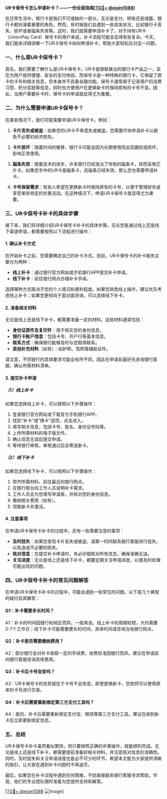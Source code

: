 **UR卡保号卡怎么申请补卡？——一份全面指南[[TG💪+ @esim1088](https://t.me/s/esim1088)]**

在日常生活中，银行卡是我们不可或缺的一部分。无论是支付、转账还是储蓄，银行卡都扮演着重要的角色。然而，有时候我们会遇到一些突发状况，比如银行卡丢失、损坏或者磁条失效等。这时，我们就需要申请补卡了。对于持有UR卡（UnionPay Card）保号卡的用户来说，补卡流程可能会显得有些复杂。今天，我们就来详细讲解一下UR卡保号卡如何申请补卡，帮助大家轻松应对这一问题。

### 一、什么是UR卡保号卡？

首先，我们需要了解什么是UR卡保号卡。UR卡是银联推出的银行卡产品之一，旨在为用户提供便捷、安全的支付体验。而保号卡是一种特殊的银行卡，它保留了原卡的卡号和相关信息，但本身并不具备金融功能。保号卡通常用于记录用户的消费习惯、积分奖励等信息，同时也方便用户在更换新卡时保持原有的卡号不变。因此，当用户需要补卡时，保号卡的申请就显得尤为重要。

### 二、为什么需要申请UR卡保号卡？

在某些情况下，我们可能需要申请UR卡保号卡。例如：

1. **卡片丢失或被盗**：如果您的UR卡不幸遗失或被盗，您需要尽快申请补卡以避免不必要的经济损失。
   
2. **卡片损坏**：随着时间的推移，银行卡可能会因为长期使用而出现磨损或损坏，影响正常使用。

3. **磁条失效**：随着技术的进步，许多银行已经淘汰了传统的磁条卡，转而采用芯片卡。如果您手中的UR卡是磁条卡，且磁条已经失效，那么您也需要申请补卡。

4. **卡号保留需求**：有些人希望在更换新卡时保持原有的卡号，以便于管理财务或享受某些特定的优惠活动。在这种情况下，申请UR卡保号卡就显得尤为重要。

### 三、UR卡保号卡补卡的具体步骤

接下来，我们将详细介绍UR卡保号卡补卡的具体步骤。无论您是通过线上还是线下渠道申请，都需要按照以下流程进行操作：

#### 1. 确认补卡方式

在开始补卡之前，您需要确定自己的补卡方式。目前，UR卡保号卡的补卡服务主要分为两种：

- **线上补卡**：通过银行官方网站或手机银行APP提交补卡申请。
- **线下补卡**：前往银行网点办理补卡手续。

选择哪种方式取决于您的个人情况和便利程度。如果您熟悉线上操作，建议优先考虑线上补卡；如果您更倾向于面对面咨询，可以选择线下补卡。

#### 2. 准备相关材料

无论是线上还是线下补卡，都需要准备一定的材料。这些材料通常包括：

- **身份证原件及复印件**：用于核实您的身份信息。
- **银行卡账户信息**：包括卡号、开户行等基本信息。
- **联系方式**：确保银行能够及时与您取得联系。
- **其他补充材料**（如有）：如护照、驾照等辅助证件。

请注意，不同银行的具体要求可能会有所不同，因此在申请前最好先咨询银行客服，确认所需材料清单。

#### 3. 提交补卡申请

##### （1）线上补卡

如果您选择线上补卡，可以按照以下步骤操作：

1. 登录银行官方网站或下载官方手机银行APP。
2. 找到“补卡”或“换卡”选项，点击进入。
3. 填写相关信息，包括卡号、姓名、身份证号码等。
4. 上传所需材料的电子版文件。
5. 确认信息无误后提交申请。
6. 等待银行审核，审核通过后会寄送新卡。

##### （2）线下补卡

如果您选择线下补卡，可以按照以下步骤操作：

1. 带齐所需材料，前往最近的银行网点。
2. 在银行柜台向工作人员说明补卡需求。
3. 工作人员会为您填写申请表，并核对您的身份信息。
4. 缴纳相关费用（如有）。
5. 领取新卡并激活。

#### 4. 注意事项

在申请UR卡保号卡补卡的过程中，还有一些需要注意的事项：

- **及时挂失**：如果您发现卡片丢失或被盗，请第一时间联系银行客服进行挂失，以免造成不必要的损失。
- **核对信息**：在提交补卡申请时，务必仔细核对所有信息，确保准确无误。
- **关注进度**：无论是线上还是线下补卡，都要定期关注申请进度，以便及时处理可能出现的问题。

### 四、UR卡保号卡补卡的常见问题解答

在申请UR卡保号卡补卡的过程中，可能会遇到一些常见的问题。以下是几个典型的疑问及其解答：

#### Q1：补卡需要多长时间？

A1：补卡的时间因银行和地区而异。一般来说，线上补卡的周期较短，大约需要3-7个工作日；线下补卡可能需要更长的时间，具体时间请咨询当地银行网点。

#### Q2：补卡是否需要缴纳费用？

A2：部分银行会对补卡收取一定的手续费，收费标准因银行而异。建议在申请前向银行客服咨询具体费用。

#### Q3：补卡后卡号会变吗？

A3：UR卡保号卡的优势就在于卡号不会改变。即使更换新卡，您依然可以使用原来的卡号进行交易。

#### Q4：补卡后需要重新绑定第三方支付工具吗？

A4：是的，补卡后需要重新绑定支付宝、微信等第三方支付工具。建议在收到新卡后立即更新绑定信息。

### 五、总结

UR卡保号卡补卡虽然看似繁琐，但只要按照正确的步骤操作，就能顺利完成。无论是线上还是线下补卡，都需要提前准备好相关材料，并注意核对信息的准确性。同时，及时挂失和关注申请进度也是必不可少的环节。希望本文能为大家提供清晰的指引，让大家在遇到补卡问题时不再迷茫。

最后，如果您在补卡过程中遇到任何困难，不妨直接联系银行客服寻求帮助。毕竟，他们的专业团队随时准备为您提供支持和解答。

[[TG💪+ @esim1088](https://t.me/s/esim1088) ![Image](https://i.postimg.cc/4NQfJmqS/Snipaste-2025-05-13-00-14-12.png)]